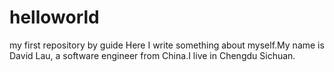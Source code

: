 # helloworld
my first repository by guide
Here I write something about myself.My name is David Lau, a software engineer from China.I live in Chengdu Sichuan.
